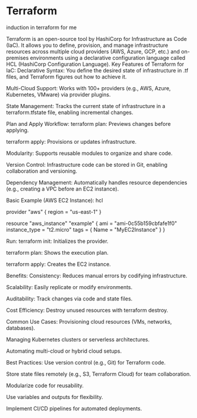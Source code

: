 # Terraform
induction in terraform for me


Terraform is an open-source tool by HashiCorp for Infrastructure as Code (IaC). It allows you to define, provision, and manage infrastructure resources across multiple cloud providers (AWS, Azure, GCP, etc.) and on-premises environments using a declarative configuration language called HCL (HashiCorp Configuration Language).
Key Features of Terraform for IaC:
Declarative Syntax: You define the desired state of infrastructure in .tf files, and Terraform figures out how to achieve it.

Multi-Cloud Support: Works with 100+ providers (e.g., AWS, Azure, Kubernetes, VMware) via provider plugins.

State Management: Tracks the current state of infrastructure in a terraform.tfstate file, enabling incremental changes.

Plan and Apply Workflow:
terraform plan: Previews changes before applying.

terraform apply: Provisions or updates infrastructure.

Modularity: Supports reusable modules to organize and share code.

Version Control: Infrastructure code can be stored in Git, enabling collaboration and versioning.

Dependency Management: Automatically handles resource dependencies (e.g., creating a VPC before an EC2 instance).

Basic Example (AWS EC2 Instance):
hcl

provider "aws" {
  region = "us-east-1"
}

resource "aws_instance" "example" {
  ami           = "ami-0c55b159cbfafe1f0"
  instance_type = "t2.micro"
  tags = {
    Name = "MyEC2Instance"
  }
}

Run:
terraform init: Initializes the provider.

terraform plan: Shows the execution plan.

terraform apply: Creates the EC2 instance.

Benefits:
Consistency: Reduces manual errors by codifying infrastructure.

Scalability: Easily replicate or modify environments.

Auditability: Track changes via code and state files.

Cost Efficiency: Destroy unused resources with terraform destroy.

Common Use Cases:
Provisioning cloud resources (VMs, networks, databases).

Managing Kubernetes clusters or serverless architectures.

Automating multi-cloud or hybrid cloud setups.

Best Practices:
Use version control (e.g., Git) for Terraform code.

Store state files remotely (e.g., S3, Terraform Cloud) for team collaboration.

Modularize code for reusability.

Use variables and outputs for flexibility.

Implement CI/CD pipelines for automated deployments.

